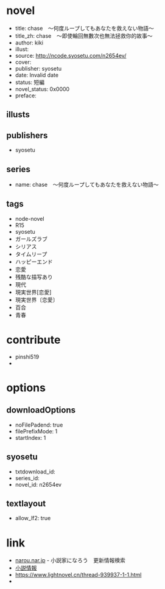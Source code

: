 # novel

- title: chase　～何度ループしてもあなたを救えない物語～
- title_zh: chase　～即使輪回無數次也無法拯救你的故事～
- author: kiki
- illust:
- source: http://ncode.syosetu.com/n2654ev/
- cover:
- publisher: syosetu
- date: Invalid date
- status: 短編
- novel_status: 0x0000
- preface:

## illusts


## publishers

- syosetu

## series

- name: chase　～何度ループしてもあなたを救えない物語～

## tags

- node-novel
- R15
- syosetu
- ガールズラブ
- シリアス
- タイムリープ
- ハッピーエンド
- 恋愛
- 残酷な描写あり
- 現代
- 現実世界[恋愛]
- 現実世界〔恋愛〕
- 百合
- 青春

# contribute

- pinshi519
- 

# options

## downloadOptions

- noFilePadend: true
- filePrefixMode: 1
- startIndex: 1

## syosetu

- txtdownload_id:
- series_id:
- novel_id: n2654ev

## textlayout

- allow_lf2: true

# link

- [narou.nar.jp](https://narou.nar.jp/search.php?text=n2654ev&novel=all&genre=all&new_genre=all&length=0&down=0&up=100) - 小説家になろう　更新情報検索
- [小説情報](https://ncode.syosetu.com/novelview/infotop/ncode/n2654ev/)
- https://www.lightnovel.cn/thread-939937-1-1.html
- 


